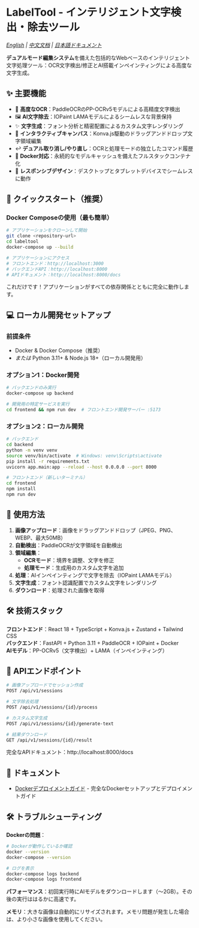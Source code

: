 # LabelTool - インテリジェント文字検出・除去ツール

*[English](README.md) | [中文文档](README.zh-CN.md) | [日本語ドキュメント](README.ja.md)*

**デュアルモード編集システム**を備えた包括的なWebベースのインテリジェント文字処理ツール：OCR文字検出/修正とAI搭載インペインティングによる高度な文字生成。

## ✨ 主要機能

- 🤖 **高度なOCR**：PaddleOCRのPP-OCRv5モデルによる高精度文字検出
- 🖼️ **AI文字除去**：IOPaint LAMAモデルによるシームレスな背景保持
- ✨ **文字生成**：フォント分析と精密配置によるカスタム文字レンダリング
- 🎨 **インタラクティブキャンバス**：Konva.js駆動のドラッグアンドドロップ文字領域編集
- ↩️ **デュアル取り消し/やり直し**：OCRと処理モードの独立したコマンド履歴
- 🐳 **Docker対応**：永続的なモデルキャッシュを備えたフルスタックコンテナ化
- 📱 **レスポンシブデザイン**：デスクトップとタブレットデバイスでシームレスに動作

## 🚀 クイックスタート（推奨）

### Docker Composeの使用（最も簡単）

```bash
# アプリケーションをクローンして開始
git clone <repository-url>
cd labeltool
docker-compose up --build

# アプリケーションにアクセス
# フロントエンド：http://localhost:3000
# バックエンドAPI：http://localhost:8000
# APIドキュメント：http://localhost:8000/docs
```

これだけです！アプリケーションがすべての依存関係とともに完全に動作します。

## 💻 ローカル開発セットアップ

### 前提条件
- Docker & Docker Compose（推奨）
- *または* Python 3.11+ & Node.js 18+（ローカル開発用）

### オプション1：Docker開発
```bash
# バックエンドのみ実行
docker-compose up backend

# 開発用の特定サービスを実行
cd frontend && npm run dev  # フロントエンド開発サーバー :5173
```

### オプション2：ローカル開発
```bash
# バックエンド
cd backend
python -m venv venv
source venv/bin/activate  # Windows: venv\Scripts\activate
pip install -r requirements.txt
uvicorn app.main:app --reload --host 0.0.0.0 --port 8000

# フロントエンド（新しいターミナル）
cd frontend
npm install
npm run dev
```

## 🎯 使用方法

1. **画像アップロード**：画像をドラッグアンドドロップ（JPEG、PNG、WEBP、最大50MB）
2. **自動検出**：PaddleOCRが文字領域を自動検出
3. **領域編集**：
   - **OCRモード**：境界を調整、文字を修正
   - **処理モード**：生成用のカスタム文字を追加
4. **処理**：AIインペインティングで文字を除去（IOPaint LAMAモデル）
5. **文字生成**：フォント認識配置でカスタム文字をレンダリング
6. **ダウンロード**：処理された画像を取得

## 🛠️ 技術スタック

**フロントエンド**：React 18 + TypeScript + Konva.js + Zustand + Tailwind CSS  
**バックエンド**：FastAPI + Python 3.11 + PaddleOCR + IOPaint + Docker  
**AIモデル**：PP-OCRv5（文字検出）+ LAMA（インペインティング）

## 🔧 APIエンドポイント

```bash
# 画像アップロードでセッション作成
POST /api/v1/sessions

# 文字除去処理
POST /api/v1/sessions/{id}/process

# カスタム文字生成
POST /api/v1/sessions/{id}/generate-text

# 結果ダウンロード
GET /api/v1/sessions/{id}/result
```

完全なAPIドキュメント：http://localhost:8000/docs

## 📖 ドキュメント

- [Dockerデプロイメントガイド](DOCKER.ja.md) - 完全なDockerセットアップとデプロイメントガイド

## 🛠️ トラブルシューティング

**Dockerの問題**：
```bash
# Dockerが動作しているか確認
docker --version
docker-compose --version

# ログを表示
docker-compose logs backend
docker-compose logs frontend
```

**パフォーマンス**：初回実行時にAIモデルをダウンロードします（〜2GB）。その後の実行ははるかに高速です。

**メモリ**：大きな画像は自動的にリサイズされます。メモリ問題が発生した場合は、より小さな画像を使用してください。